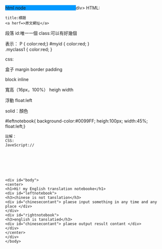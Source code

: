 <html>
<head>
  <title>MY Englsh Translstion</title>
  <meta http-equiv="countant-Type" contant="text/html" ;charset="uft-8">
  <style>
	#first{
	background-color:#0099FF;
	heigh:100px;
	width:45%;
	float:left;}
  </style>
</head>
<body>
	<div id=first>html node</div>div>
	HTML:

	title:標題
	<a herf=>原文網址</a>

段落
id:唯一一個
class:可以有好幾個

表示：
P { color:red;} 
#myid { color:red; }  
.myclass1 { color:red; } 


css:

盒子
margin
border
padding



block
inline

寬高（16px，100%）
heigh
width
	
浮動
float:left


solid：顏色



#leftnotebook{
	background-color:#0099FF;
	heigh:100px;
	width:45%;
	float:left;}



	註解：
	CSS:
	JaveScript://







	<div id="body">
	<center>
	<h1>Hi! my English translation notebooke</h1>
	<div id="leftnotebook">
	<h3>chinese is not tanslation</h3>
	<div id="chinesecontant"> plaese input something in any time and any
	place </div>
	</div>
	<div id="rightnotebook">
	<h3>english is tanslatied</h3>
	<div id="chinesecontant"> plaese output result contant </div>
	</div>
	</center>
	</div>
	</body>
</html>

